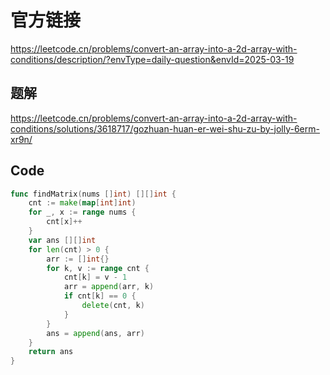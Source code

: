 # 官方链接
https://leetcode.cn/problems/convert-an-array-into-a-2d-array-with-conditions/description/?envType=daily-question&envId=2025-03-19

## 题解
https://leetcode.cn/problems/convert-an-array-into-a-2d-array-with-conditions/solutions/3618717/gozhuan-huan-er-wei-shu-zu-by-jolly-6erm-xr9n/


## Code

```go
func findMatrix(nums []int) [][]int {
    cnt := make(map[int]int)
    for _, x := range nums {
        cnt[x]++
    }
    var ans [][]int
    for len(cnt) > 0 {
        arr := []int{}
        for k, v := range cnt {
            cnt[k] = v - 1
            arr = append(arr, k)
            if cnt[k] == 0 {
                delete(cnt, k)
            }
        }
        ans = append(ans, arr)
    }
    return ans
}
```


